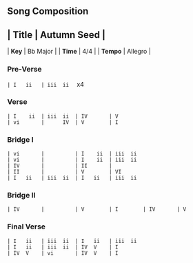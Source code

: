 ## Song Composition

| **Title** | Autumn Seed |
---
| **Key** | Bb Major |
| **Time** |  4/4 |
| **Tempo** | Allegro |

### Pre-Verse
`| I   ii   | iii  ii  `  x4

### Verse
```
| I    ii  | iii  ii  | IV       | V
| vi       |      IV  | V        | I
```

### Bridge I
```
| vi       |          | I    ii  | iii  ii 
| vi       |          | I    ii  | iii  ii 
| IV       |          | II       |
| II       |          | V        | VI
| I   ii   | iii  ii  | I   ii   | iii  ii   
```

### Bridge II
`| IV       |          | V        | I        | IV       | V`

### Final Verse
```
| I   ii   | iii  ii  | I   ii   | iii  ii   
| I   ii   | iii  ii  | IV  V    | I
| IV  V    | vi       | IV  V    | I
```
